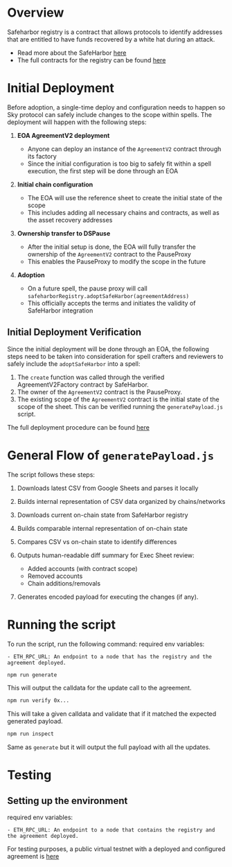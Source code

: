 # Overview

Safeharbor registry is a contract that allows protocols to identify addresses that are entitled to have funds recovered by a white hat during an attack.

* Read more about the SafeHarbor [here](https://github.com/security-alliance/safe-harbor)
* The full contracts for the registry can be found [here](https://github.com/security-alliance/safe-harbor/tree/main/registry-contracts/src/v2)

# Initial Deployment

Before adoption, a single-time deploy and configuration needs to happen so Sky protocol can safely include changes to the scope within spells. The deployment will happen with the following steps:

1. **EOA AgreementV2 deployment**

   - Anyone can deploy an instance of the `AgreementV2` contract through its factory
   - Since the initial configuration is too big to safely fit within a spell execution, the first step will be done through an EOA

2. **Initial chain configuration**

   - The EOA will use the reference sheet to create the initial state of the scope
   - This includes adding all necessary chains and contracts, as well as the asset recovery addresses

3. **Ownership transfer to DSPause**

   - After the initial setup is done, the EOA will fully transfer the ownership of the `AgreementV2` contract to the PauseProxy
   - This enables the PauseProxy to modify the scope in the future

4. **Adoption**
   - On a future spell, the pause proxy will call `safeharborRegistry.adoptSafeHarbor(agreementAddress)`
   - This officially accepts the terms and initiates the validity of SafeHarbor integration

## Initial Deployment Verification

Since the initial deployment will be done through an EOA, the following steps need to be taken into consideration for spell crafters and reviewers to safely include the `adoptSafeHarbor` into a spell:

1. The `create` function was called through the verified AgreementV2Factory contract by SafeHarbor.
2. The owner of the `AgreementV2` contract is the PauseProxy.
3. The existing scope of the `AgreementV2` contract is the initial state of the scope of the sheet. This can be verified running the `generatePayload.js` script.

The full deployment procedure can be found [here](https://github.com/dewiz-xyz/safeharbor-init)

# General Flow of `generatePayload.js`

The script follows these steps:

1. Downloads latest CSV from Google Sheets and parses it locally

2. Builds internal representation of CSV data organized by chains/networks

3. Downloads current on-chain state from SafeHarbor registry

4. Builds comparable internal representation of on-chain state

5. Compares CSV vs on-chain state to identify differences

6. Outputs human-readable diff summary for Exec Sheet review:

   - Added accounts (with contract scope)
   - Removed accounts
   - Chain additions/removals

7. Generates encoded payload for executing the changes (if any).

# Running the script

To run the script, run the following command:
required env variables:

```
- ETH_RPC_URL: An endpoint to a node that has the registry and the agreement deployed.
```

```bash
npm run generate
```

This will output the calldata for the update call to the agreement.

```bash
npm run verify 0x...
```

This will take a given calldata and validate that if it matched the expected generated payload.

```bash
npm run inspect
```

Same as `generate` but it will output the full payload with all the updates.

# Testing

## Setting up the environment

required env variables:

```
- ETH_RPC_URL: An endpoint to a node that contains the registry and the agreement deployed.
```

For testing purposes, a public virtual testnet with a deployed and configured agreement is [here](https://dashboard.tenderly.co/dewiz-xyz/makerdao/testnet/07f7fbe4-ef01-46cf-a1f0-b8f5a8bf1afb)
